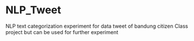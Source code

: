 # NLP_Tweet
NLP text categorization experiment for data tweet of bandung citizen
Class project but can be used for further experiment
